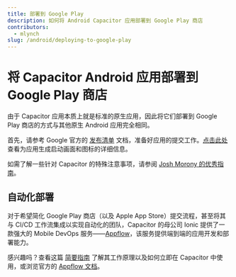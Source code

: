 ```yaml
---
title: 部署到 Google Play
description: 如何将 Android Capacitor 应用部署到 Google Play 商店
contributors:
  - mlynch
slug: /android/deploying-to-google-play
---
```


# 将 Capacitor Android 应用部署到 Google Play 商店

由于 Capacitor 应用本质上就是标准的原生应用，因此将它们部署到 Google Play 商店的方式与其他原生 Android 应用完全相同。

首先，请参考 Google 官方的 [发布清单](https://developer.android.com/distribute/best-practices/launch/launch-checklist) 文档，准备好应用的提交工作。[点击此处](/main/guides/splash-screens-and-icons.md) 查看为应用生成启动画面和图标的详细信息。

如需了解一些针对 Capacitor 的特殊注意事项，请参阅 [Josh Morony 的优秀指南](https://www.joshmorony.com/deploying-capacitor-applications-to-android-development-distribution/)。

## 自动化部署

对于希望简化 Google Play 商店（以及 Apple App Store）提交流程，甚至将其与 CI/CD 工作流集成以实现自动化的团队，Capacitor 的母公司 Ionic 提供了一款强大的 Mobile DevOps 服务——[Appflow](https://useappflow.com/)，该服务提供端到端的应用开发和部署能力。

感兴趣吗？查看这篇 [简要指南](/main/guides/deploying-updates.md) 了解其工作原理以及如何立即在 Capacitor 中使用，或浏览官方的 [Appflow 文档](https://ionicframework.com/docs/appflow/)。